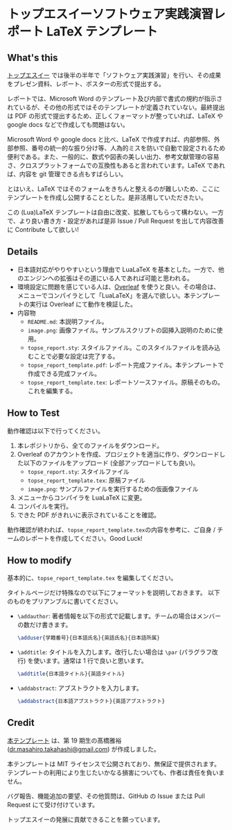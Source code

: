 # トップエスイーソフトウェア実践演習レポート LaTeX テンプレート

## What's this

[トップエスイー](https://www.topse.jp) では後半の半年で「ソフトウェア実践演習」を行い、その成果をプレゼン資料、レポート、ポスターの形式で提出する。

レポートでは、Microsoft Word のテンプレート及び内部で書式の規約が指示されているが、その他の形式ではそのテンプレートが定義されていない。最終提出は PDF の形式で提出するため、正しくフォーマットが整っていれば、LaTeX や google docs などで作成しても問題はない。

Microsoft Word や google docs と比べ、LaTeX で作成すれば、内部参照、外部参照、番号の統一的な振り分け等、人為的ミスを防いで自動で設定されるため便利である。また、一般的に、数式や図表の美しい出力、参考文献管理の容易さ、クロスプラットフォームでの互換性もあると言われています。LaTeX であれば、内容を git 管理できる点もすばらしい。

とはいえ、LaTeX ではそのフォームをきちんと整えるのが難しいため、ここにテンプレートを作成し公開することとした。是非活用していただきたい。

この (Lua)LaTeX テンプレートは自由に改変、拡散してもらって構わない。一方で、より良い書き方・設定があれば是非 Issue / Pull Request を出して内容改善に Contribute して欲しい!

## Details

- 日本語対応がやりやすいという理由で LuaLaTeX を基本とした。一方で、他のエンジンへの拡張はその道にいる人であれば可能と思われる。
- 環境設定に問題を感じている人は、[Overleaf](https://ja.overleaf.com/) を使うと良い。その場合は、メニューでコンパイラとして「LuaLaTeX」を選んで欲しい。本テンプレートの実行は Overleaf にて動作を検証した。
- 内容物
   - `README.md`: 本説明ファイル。
   - `image.png`: 画像ファイル。サンプルスクリプトの図挿入説明のために使用。
   - `topse_report.sty`: スタイルファイル。このスタイルファイルを読み込むことで必要な設定は完了する。
   - `topse_report_template.pdf`: レポート完成ファイル。本テンプレートで作成できる完成ファイル。
   - `topse_report_template.tex`: レポートソースファイル。原稿そのもの。これを編集する。

## How to Test

動作確認は以下で行ってください。

1. 本レポジトリから、全てのファイルをダウンロード。
2. Overleaf のアカウントを作成、プロジェクトを適当に作り、ダウンロードした以下のファイルをアップロード (全部アップロードしても良い)。
   - `topse_report.sty`: スタイルファイル
   - `topse_report_template.tex`: 原稿ファイル
   - `image.png`: サンプルファイルを実行するための仮画像ファイル
3. メニューからコンパイラを LuaLaTeX に変更。
4. コンパイルを実行。
5. できた PDF がきれいに表示されていることを確認。

動作確認が終われば、`topse_report_template.tex`の内容を参考に、ご自身 / チームのレポートを作成してください。Good Luck!

## How to modify

基本的に、`topse_report_template.tex` を編集してください。

タイトルページだけ特殊なので以下にフォーマットを説明しておきます。
以下のものをプリアンブルに書いてください。

- `\addauthor`: 著者情報を以下の形式で記載します。チームの場合はメンバーの数だけ書きます。
  ```latex
  \adduser{学籍番号}{日本語氏名}{英語氏名}{日本語所属}
  ```
- `\addtitle`: タイトルを入力します。改行したい場合は `\par` (パラグラフ改行) を使います。通常は 1 行で良いと思います。
  ```latex
  \addtitle{日本語タイトル}{英語タイトル}
  ```
- `\addabstract`: アブストラクトを入力します。
  ```latex
  \addabstract{日本語アブストラクト}{英語アブストラクト}
  ```

## Credit

[本テンプレート](https://github.com/MasaYan24/topse_report_template) は、第 19 期生の髙橋雅裕 (dr.masahiro.takahashi@gmail.com) が作成しました。

本テンプレートは MIT ライセンスで公開されており、無保証で提供されます。テンプレートの利用により生じたいかなる損害についても、作者は責任を負いません。

バグ報告、機能追加の要望、その他質問は、GitHub の Issue または Pull Request にて受け付けています。

トップエスイーの発展に貢献できることを願っています。
